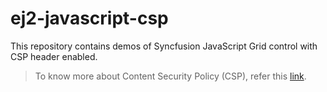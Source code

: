 # ej2-javascript-csp

This repository contains demos of Syncfusion JavaScript Grid control with CSP header enabled.

> To know more about Content Security Policy (CSP), refer this [link](https://ej2.syncfusion.com/javascript/documentation/common/troubleshoot/content-security-policy).
